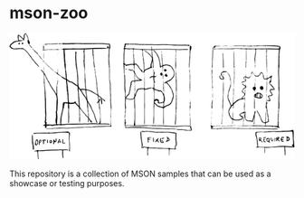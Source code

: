 # mson-zoo

![Alt text](/media/zoo.png)

This repository is a collection of MSON samples that can be used as a showcase or testing purposes.